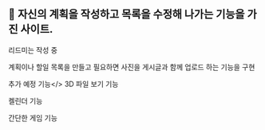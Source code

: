 ## 📃 자신의 계획을 작성하고 목록을 수정해 나가는 기능을 가진 사이트.

리드미는 작성 중

계획이나 할일 목록을 만들고 필요하면 사진을 게시글과 함께 업로드 하는 기능을 구현

추가 예정 기능</>
3D 파일 보기 기능

켈린더 기능

간단한 게임 기능 


